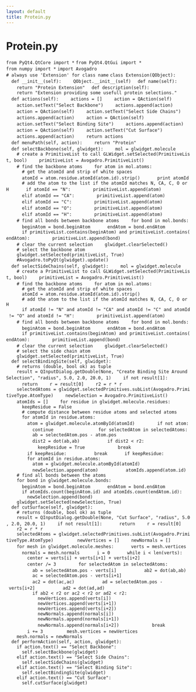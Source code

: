 ```yaml
---
layout: default
title: Protein.py
---
```


# Protein.py

`from PyQt4.QtCore import *`
`from PyQt4.QtGui import *`
`from numpy import *`
`import Avogadro`
`# always use 'Extension' for class name`
`class Extension(QObject):`
`  def __init__(self):`
`    QObject.__init__(self)`
`  def name(self):`
`    return "Protein Extension"`
`  def description(self):`
`    return "Extension providing some usefull protein selections."`
`  def actions(self):`
`    actions = []`
`    action = QAction(self)`
`    action.setText("Select Backbone")`
`    actions.append(action)`
`    action = QAction(self)`
`    action.setText("Select Side Chains")`
`    actions.append(action)`
`    action = QAction(self)`
`    action.setText("Select Binding Site")`
`    actions.append(action)`
`    action = QAction(self)`
`    action.setText("Cut Surface")`
`    actions.append(action)`
`    return actions`
`  def menuPath(self, action):`
`    return "Protein"`
`  def selectBackbone(self, glwidget):`
`    mol = glwidget.molecule`
`    # create a PrimitiveList to call GLWidget.setSelected(PrimitiveList, bool)`
`    primitiveList = Avogadro.PrimitiveList()`
`    # find the backbone atoms`
`    for atom in mol.atoms:`
`      # get the atomId and strip of white spaces`
`      atomId = atom.residue.atomId(atom.id).strip()`
`      print atomId`
`      # add the atom to the list if the atomId matches N, CA, C, O or H`
`      if atomId == "N":`
`        primitiveList.append(atom)`
`      elif atomId == "CA":`
`        primitiveList.append(atom)`
`      elif atomId == "C":`
`        primitiveList.append(atom)`
`      elif atomId == "O":`
`        primitiveList.append(atom)`
`      elif atomId == "H":`
`        primitiveList.append(atom)`
`    # find all bonds between backbone atoms`
`    for bond in mol.bonds:`
`      beginAtom = bond.beginAtom`
`      endAtom = bond.endAtom`
`      if primitiveList.contains(beginAtom) and primitiveList.contains(endAtom):`
`        primitiveList.append(bond)`
`    # clear the current selection`
`    glwidget.clearSelected()`
`    # select the backbone atom`
`    glwidget.setSelected(primitiveList, True)`
`    #Avogadro.toPyQt(glwidget).update()`
`  def selectSideChains(self, glwidget):`
`    mol = glwidget.molecule`
`    # create a PrimitiveList to call GLWidget.setSelected(PrimitiveList, bool)`
`    primitiveList = Avogadro.PrimitiveList()`
`    # find the backbone atoms`
`    for atom in mol.atoms:`
`      # get the atomId and strip of white spaces`
`      atomId = atom.residue.atomId(atom.id).strip()`
`      # add the atom to the list if the atomId matches N, CA, C, O or H`
`      if atomId != "N" and atomId != "CA" and atomId != "C" and atomId != "O" and atomId != "H":`
`        primitiveList.append(atom)`
`    # find all bonds between backbone atoms`
`    for bond in mol.bonds:`
`      beginAtom = bond.beginAtom`
`      endAtom = bond.endAtom`
`      if primitiveList.contains(beginAtom) and primitiveList.contains(endAtom):`
`        primitiveList.append(bond)`
`    # clear the current selection`
`    glwidget.clearSelected()`
`    # select the side chain atom`
`    glwidget.setSelected(primitiveList, True)`
`  def selectBindingSite(self, glwidget):`
`    # returns (double, bool ok) as tuple`
`    result = QInputDialog.getDouble(None, "Create Binding Site Around Selection", "radius", 5.0, 2.0, 20.0, 1)`
`    if not result[1]:`
`      return`
`    r = result[0]`
`    r2 = r * r`
`    selectedAtoms = glwidget.selectedPrimitives.subList(Avogadro.PrimitiveType.AtomType)`
`    newSelection = Avogadro.PrimitiveList()`
`    atomIds = []`
`    for residue in glwidget.molecule.residues:`
`      keepResidue = False`
`      # compute distance between residue atoms and selected atoms`
`      for atomId in residue.atoms:`
`        atom = glwidget.molecule.atomById(atomId)`
`        if not atom:`
`          continue`
`        `
`        for selectedAtom in selectedAtoms:`
`          ab = selectedAtom.pos - atom.pos`
`          dist2 = dot(ab,ab)`
`          if dist2 < r2:`
`            keepResidue = True`
`            break`
`        if keepResidue:`
`          break`
`      if keepResidue:`
`        for atomId in residue.atoms:`
`          atom = glwidget.molecule.atomById(atomId)`
`          newSelection.append(atom)`
`          atomIds.append(atom.id)`
`    # find all bonds between the atoms`
`    for bond in glwidget.molecule.bonds:`
`      beginAtom = bond.beginAtom`
`      endAtom = bond.endAtom`
`      if atomIds.count(beginAtom.id) and atomIds.count(endAtom.id):`
`        newSelection.append(bond)`
`    glwidget.setSelected(newSelection, True)`
`  def cutSurface(self, glwidget):`
`    # returns (double, bool ok) as tuple`
`    result = QInputDialog.getDouble(None, "Cut Surface", "radius", 5.0, 2.0, 20.0, 1)`
`    if not result[1]:`
`      return`
`    r = result[0]`
`    r2 = r * r`
`    selectedAtoms = glwidget.selectedPrimitives.subList(Avogadro.PrimitiveType.AtomType)`
`    `
`    newVertices = []`
`    newNormals = []`
`    for mesh in glwidget.molecule.meshes:`
`      verts = mesh.vertices`
`      normals = mesh.normals`
`      i = 0`
`      while i < len(verts):`
`        center = verts[i] + verts[i+1] + verts[i+2]`
`        center /= 3`
`        for selectedAtom in selectedAtoms:`
`          ab = selectedAtom.pos - verts[i]`
`          ab2 = dot(ab,ab)`
`          ac = selectedAtom.pos - verts[i+1]`
`          ac2 = dot(ac,ac)`
`          ad = selectedAtom.pos - verts[i+2]`
`          ad2 = dot(ad,ad)`
`          if ab2 < r2 or ac2 < r2 or ad2 < r2:`
`            newVertices.append(verts[i])`
`            newVertices.append(verts[i+1])`
`            newVertices.append(verts[i+2])`
`            newNormals.append(normals[i])`
`            newNormals.append(normals[i+1])`
`            newNormals.append(normals[i+2])`
`            break`
`        `
`        i += 3`
`    `
`    mesh.vertices = newVertices`
`    mesh.normals = newNormals`
`  def performAction(self, action, glwidget):`
`    if action.text() == "Select Backbone":`
`      self.selectBackbone(glwidget)`
`    elif action.text() == "Select Side Chains":`
`      self.selectSideChains(glwidget)`
`    elif action.text() == "Select Binding Site":`
`      self.selectBindingSite(glwidget)`
`    elif action.text() == "Cut Surface":`
`      self.cutSurface(glwidget)`

